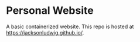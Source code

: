 # Personal Website

A basic containerized website. This repo is hosted at https://jacksonludwig.github.io/.

